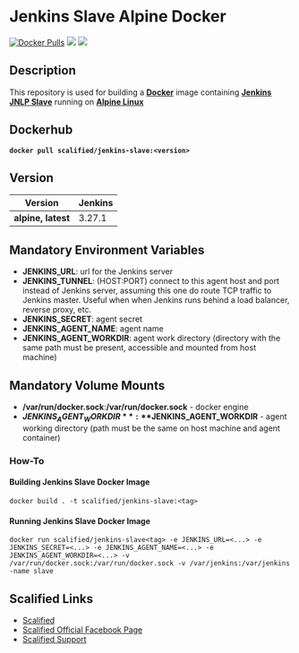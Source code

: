 # Jenkins Slave Alpine Docker 

[![Docker Pulls](https://img.shields.io/docker/pulls/scalified/jenkins-slave.svg)](https://hub.docker.com/r/scalified/jenkins-slave)
[![](https://images.microbadger.com/badges/image/scalified/jenkins-slave.svg)](https://microbadger.com/images/scalified/jenkins-slave)
[![](https://images.microbadger.com/badges/version/scalified/jenkins-slave.svg)](https://microbadger.com/images/scalified/jenkins-slave)

## Description

This repository is used for building a [**Docker**](https://www.docker.com) image containing [**Jenkins JNLP Slave**](https://hub.docker.com/r/jenkins/jnlp-slave/) running on [**Alpine Linux**](https://alpinelinux.org/)

## Dockerhub

**`docker pull scalified/jenkins-slave:<version>`**

## Version

| Version                        | Jenkins   |
|--------------------------------|-----------|
| **alpine, latest**             | 3.27.1    |


## Mandatory Environment Variables

* **JENKINS_URL**: url for the Jenkins server
* **JENKINS_TUNNEL**: (HOST:PORT) connect to this agent host and port instead of Jenkins server, assuming this one do route TCP traffic to Jenkins master. Useful when when Jenkins runs behind a load balancer, reverse proxy, etc.
* **JENKINS_SECRET**: agent secret
* **JENKINS_AGENT_NAME**: agent name
* **JENKINS_AGENT_WORKDIR**: agent work directory (directory with the same path must be present, accessible and mounted from host machine)

## Mandatory Volume Mounts

* **/var/run/docker.sock**:**/var/run/docker.sock** - docker engine
* **$JENKINS_AGENT_WORKDIR**:**$JENKINS_AGENT_WORKDIR** - agent working directory (path must be the same on host machine and agent container)

### How-To

#### Building Jenkins Slave Docker Image

`docker build . -t scalified/jenkins-slave:<tag>`

#### Running Jenkins Slave Docker Image

`docker run scalified/jenkins-slave<tag> -e JENKINS_URL=<...> -e JENKINS_SECRET=<...> -e JENKINS_AGENT_NAME=<...> -e JENKINS_AGENT_WORKDIR=<...> -v /var/run/docker.sock:/var/run/docker.sock -v /var/jenkins:/var/jenkins -name slave`

## Scalified Links

* [Scalified](http://www.scalified.com)
* [Scalified Official Facebook Page](https://www.facebook.com/scalified)
* <a href="mailto:info@scalified.com?subject=[Scalified Jenkins Slave Docker Image]: Proposals And Suggestions">Scalified Support</a>


